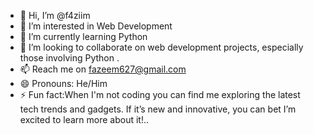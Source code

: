 - 👋 Hi, I’m @f4ziim
- 👀 I’m interested in Web Development
- 🌱 I’m currently learning Python
- 💞️ I’m looking to collaborate on  web development projects, especially those involving Python .
- 📫 Reach me on fazeem627@gmail.com
- 😄 Pronouns:  He/Him
- ⚡ Fun fact:When I'm not coding you can find me exploring the latest tech trends and gadgets. If it’s new and innovative, you can bet I’m excited to learn more about it!..



<!---
f4ziim/f4ziim is a ✨ special ✨ repository because its `README.md` (this file) appears on your GitHub profile.
You can click the Preview link to take a look at your changes.
--->
